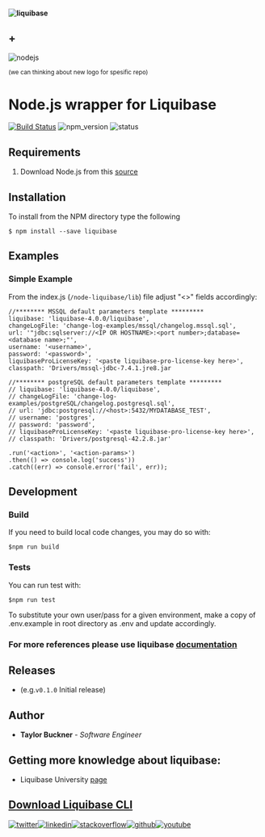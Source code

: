 #### ![liquibase](https://www.liquibase.com/wp-content/themes/liquibase/assets/img/logo.svg) <h2>+</h2> ![nodejs](https://img.shields.io/badge/Node.js-43853D?style=for-the-badge&logo=node.js&logoColor=white)

<sub>(we can thinking about new logo for spesific repo)</sub>

# Node.js wrapper for Liquibase

[![Build Status](https://travis-ci.org/zachleat/BigText.png?branch=master)](https://travis-ci.org/zachleat/BigText)
![npm_version](https://img.shields.io/node/v/3)
![status](https://img.shields.io/uptimerobot/status/m778918918-3e92c097147760ee39d02d36)

## Requirements

1. Download Node.js from this [source](https://nodejs.org/en/)

## Installation

To install from the NPM directory type the following<br>

```$ npm install --save liquibase```

## Examples

### Simple Example
From the index.js (`/node-liquibase/lib`) file adjust "<>" fields accordingly:

```
//******** MSSQL default parameters template *********
liquibase: 'liquibase-4.0.0/liquibase',
changeLogFile: 'change-log-examples/mssql/changelog.mssql.sql',
url: '"jdbc:sqlserver://<IP OR HOSTNAME>:<port number>;database=<database name>;"',
username: '<username>',
password: '<password>',
liquibaseProLicenseKey: '<paste liquibase-pro-license-key here>',
classpath: 'Drivers/mssql-jdbc-7.4.1.jre8.jar
```
```
//******** postgreSQL default parameters template *********
// liquibase: 'liquibase-4.0.0/liquibase',
// changeLogFile: 'change-log-examples/postgreSQL/changelog.postgresql.sql',
// url: 'jdbc:postgresql://<host>:5432/MYDATABASE_TEST',
// username: 'postgres',
// password: 'password',
// liquibaseProLicenseKey: '<paste liquibase-pro-license-key here>',
// classpath: 'Drivers/postgresql-42.2.8.jar'
```
```
.run('<action>', '<action-params>')
.then(() => console.log('success'))
.catch((err) => console.error('fail', err));
```


## Development

### Build

If you need to build local code changes, you may do so with:<br>

```$npm run build```

### Tests
You can run test with:<br>

```$npm run test```

To substitute your own user/pass for a given environment, make a copy of .env.example in root directory as .env and update accordingly.

### For more references please use liquibase [documentation](https://docs.liquibase.com/home.html)
    
## Releases

* (e.g.`v0.1.0` Initial release)

## Author
* **Taylor Buckner** - *Software Engineer*

## Getting more knowledge about liquibase:

* Liquibase University [page](https://learn.liquibase.com/index)

## [Download Liquibase CLI](https://www.liquibase.org/download)

[![twitter](https://img.shields.io/badge/Twitter-1DA1F2?style=for-the-badge&logo=twitter&logoColor=white)][1][![linkedin](https://img.shields.io/badge/LinkedIn-0077B5?style=for-the-badge&logo=linkedin&logoColor=white)][2][![stackoverflow](https://img.shields.io/badge/Stack_Overflow-FE7A16?style=for-the-badge&logo=stack-overflow&logoColor=white)][3][![github](https://img.shields.io/badge/GitHub-100000?style=for-the-badge&logo=github&logoColor=white)][4][![youtube](https://img.shields.io/badge/YouTube-FF0000?style=for-the-badge&logo=youtube&logoColor=white)][5]

[1]: https://twitter.com/liquibase
[2]: https://www.linkedin.com/company/liquibase
[3]: https://stackoverflow.com/tags/liquibase/
[4]: https://github.com/liquibase/liquibase
[5]: https://www.youtube.com/channel/UC5qMsRjObu685rTBq0PJX8w
